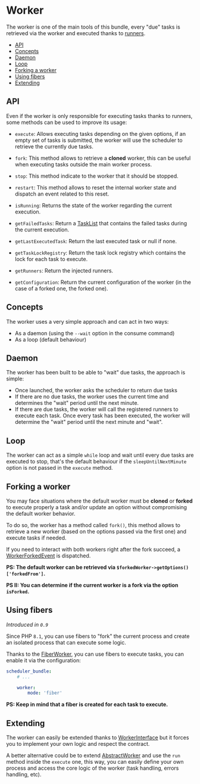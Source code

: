 # Worker

The worker is one of the main tools of this bundle, every "due" tasks is retrieved via the worker
and executed thanks to [runners](runners.md).

- [API](#api)
- [Concepts](#concepts)
- [Daemon](#daemon)
- [Loop](#loop)
- [Forking a worker](#forking-a-worker)
- [Using fibers](#using-fibers)
- [Extending](#extending)

## API

Even if the worker is only responsible for executing tasks thanks to runners,
some methods can be used to improve its usage:

- `execute`: Allows executing tasks depending on the given options,
  if an empty set of tasks is submitted,
  the worker will use the scheduler to retrieve the currently due tasks.

- `fork`: This method allows to retrieve a **cloned** worker,
  this can be useful when executing tasks outside the main worker process.

- `stop`: This method indicate to the worker that it should be stopped.

- `restart`: This method allows to reset the internal worker state and dispatch an event related to this reset.

- `isRunning`: Returns the state of the worker regarding the current execution.

- `getFailedTasks`: Return a [TaskList](../src/Task/TaskList.php)
  that contains the failed tasks during the current execution.

- `getLastExecutedTask`: Return the last executed task or null if none.

- `getTaskLockRegistry`: Return the task lock registry which contains the lock for each task to execute.

- `getRunners`: Return the injected runners.

- `getConfiguration`: Return the current configuration of the worker (in the case of a forked one, the forked one).

## Concepts

The worker uses a very simple approach and can act in two ways:

- As a daemon (using the `--wait` option in the consume command)
- As a loop (default behaviour)

## Daemon

The worker has been built to be able to "wait" due tasks, the approach is simple:

- Once launched, the worker asks the scheduler to return due tasks
- If there are no due tasks, the worker uses the current time and determines the "wait" period until the next minute.
- If there are due tasks, the worker will call the registered runners to execute each task. Once every task
has been executed, the worker will determine the "wait" period until the next minute and "wait".

## Loop

The worker can act as a simple `while` loop and wait until every due tasks are executed to stop,
that's the default behaviour if the `sleepUntilNextMinute` option is not passed in the `execute` method.

## Forking a worker

You may face situations where the default worker must be **cloned** or **forked** 
to  execute properly a task and/or update an option 
without compromising the default worker behavior.

To do so, the worker has a method called `fork()`,
this method allows to retrieve a new worker (based on the options passed via the first one)
and execute tasks if needed.

If you need to interact with both workers right after the fork succeed, 
a [WorkerForkedEvent](../src/Event/WorkerForkedEvent.php) is dispatched.

**PS: The default worker can be retrieved via `$forkedWorker->getOptions()['forkedFrom']`.**

**PS II: You can determine if the current worker is a fork via the option `isForked`.**

## Using fibers

_Introduced in `0.9`_

Since PHP `8.1`, you can use fibers to "fork" the current process and create an isolated process
that can execute some logic.

Thanks to the [FiberWorker](../src/Worker/FiberWorker.php), you can use fibers to execute tasks, 
you can enable it via the configuration:

```yaml
scheduler_bundle:
    # ...

    worker:
        mode: 'fiber'
```

**PS: Keep in mind that a fiber is created for each task to execute.**

## Extending

The worker can easily be extended thanks to [WorkerInterface](../src/Worker/WorkerInterface.php) but
it forces you to implement your own logic and respect the contract. 

A better alternative could be to extend [AbstractWorker](../src/Worker/AbstractWorker.php)
and use the `run` method inside the `execute` one, this way, you can easily define your own process
and access the core logic of the worker (task handling, errors handling, etc). 
